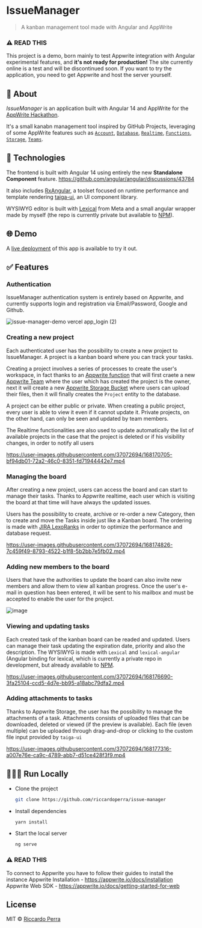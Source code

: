 # IssueManager
> A kanban management tool made with Angular and AppWrite

### ⚠️ <strong>READ THIS</strong> 
This project is a demo, born mainly to test Appwrite integration with Angular experimental features, and <strong>it's not ready for production!</strong>
The site currently online is a test and will be discontinued soon. If you want to try the application, you need to get Appwrite and host the server yourself.

## 🎯 About

*IssueManager* is an application built with Angular 14 and AppWrite
for the [AppWrite Hackathon](https://dev.to/devteam/announcing-the-appwrite-hackathon-on-dev-1oc0).

It's a small kanabn management tool inspired by GitHub Projects,
leveraging of some AppWrite features such as [`Account`](https://appwrite.io/docs/account), [`Database`](https://appwrite.io/docs/database), [`Realtime`](https://appwrite.io/docs/realtime), [`Functions`](), [`Storage`](https://appwrite.io/docs/storage), [`Teams`](https://appwrite.io/docs/client/teams).

## 🚀 Technologies

The frontend is built with Angular 14 using entirely the new **Standalone Component** feature. https://github.com/angular/angular/discussions/43784

It also includes [RxAngular](https://github.com/rx-angular/rx-angular), a toolset focused on runtime performance and template rendering [taiga-ui](https://github.com/Tinkoff/taiga-ui), an UI component library.

WYSIWYG editor is built with [Lexical](https://github.com/facebook/lexical) from Meta and a small angular wrapper made by myself (the repo is currently private but available to [NPM](https://npmjs.com/lexical-angular)).

## 🌐 Demo 
A [live deployment](https://issue-manager-demo.vercel.app) of this app is available to try it out.

## ✅ Features

### Authentication

IssueManager authentication system is entirely based on Appwrite, and currently supports login and registration via Email/Password, Google and Github.

![issue-manager-demo vercel app_login (2)](https://user-images.githubusercontent.com/37072694/168169039-74bb5278-e7ff-426b-9d05-a3bfd28a3003.png)

### Creating a new project

Each authenticated user has the possibility to create a new project to IssueManager. A project is a kanban board where you can track your tasks.

Creating a project involves a series of processes to create the user's workspace, in fact thanks to an [Appwrite function](./functions/create-project) that will first craete a new [Appwrite Team](https://appwrite.io/docs/client/teams) where the user which has created the project is the owner, next it will create a new [Appwrite Storage Bucket](https://appwrite.io/docs/client/storage) where users can upload their files, then it will finally creates the `Project` entity to the database.

A project can be either public or private. When creating a public project, every user is able to view it even if it cannot update it. Private projects, on the other hand, can only be seen and updated by team members.

The Realtime functionalities are also used to update automatically the list of available projects in the case that the project is deleted or if his visibility changes, in order to notify all users

https://user-images.githubusercontent.com/37072694/168170705-bf94db01-72a2-46c0-8351-fd71944442e7.mp4

### Managing the board

After creating a new project, users can access the board and can start to manage their tasks. Thanks to Appwrite realtime, each user which is visiting the board at that time will have always the updated issues.

Users has the possibility to create, archive or re-order a new Category, then to create and move the Tasks inside just like a Kanban board. The ordering is made with [JIRA LexoRanks](https://medium.com/whisperarts/lexorank-what-are-they-and-how-to-use-them-for-efficient-list-sorting-a48fc4e7849f) in order to optimize the performance and database request.

https://user-images.githubusercontent.com/37072694/168174826-7c459f49-8793-4522-b1f8-5b2bb7e5fb02.mp4

### Adding new members to the board

Users that have the authorities to update the board can also invite new members and allow them to view all kanban progress. Once the user's e-mail in question has been entered, it will be sent to his mailbox and must be accepted to enable the user for the project.

![image](https://user-images.githubusercontent.com/37072694/168176124-bd5faf8c-c067-496a-95c8-b6c401102749.png)

### Viewing and updating tasks

Each created task of the kanban board can be readed and updated. Users can manage their task updating the expiration date, priority and also the description. The WYSIWYG is made with `Lexical` and `lexical-angular` (Angular binding for lexical, which is currently a private repo in development, but already available to [NPM](https://npmjs.com/lexical-angular). 

https://user-images.githubusercontent.com/37072694/168176690-3fa25104-ccd5-4d7e-bb95-a18abc79dfa2.mp4

### Adding attachments to tasks

Thanks to Appwrite Storage, the user has the possibility to manage the attachments of a task. Attachments consists of uploaded files that can be downloaded, deleted or viewed (if the preview is available). Each file (even multiple) can be uploaded through drag-and-drop or clicking to the custom file input provided by `taiga-ui`

https://user-images.githubusercontent.com/37072694/168177316-a007e76e-ca9c-4789-abb7-d51ce428f3f9.mp4

## 👨🏻‍💻 Run Locally
- Clone the project
  ```bash
  git clone https://github.com/riccardoperra/issue-manager
  ```
- Install dependencies
  ```bash
  yarn install
  ```
- Start the local server
  ```bash
  ng serve
  ```
  
### ⚠️ <strong>READ THIS</strong> 
To connect to Appwrite you have to follow their guides to install the instance
Appwrite Installation - https://appwrite.io/docs/installation
Appwrite Web SDK - https://appwrite.io/docs/getting-started-for-web
  

## License

MIT © [Riccardo Perra](https://github.com/riccardoperra)
